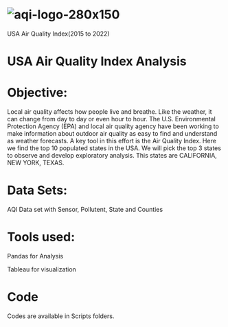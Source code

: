 # ![aqi-logo-280x150](https://user-images.githubusercontent.com/108222665/180024351-d7c6235b-a6a0-491b-b834-50f375fd70d5.jpg)
USA Air Quality Index(2015 to 2022)

# USA Air Quality Index Analysis
# Objective:

Local air quality affects how people live and breathe. Like the weather, it can change from day to day or even hour to hour.
 The U.S. Environmental Protection Agency (EPA) and local air quality agency have been working to make information about outdoor air quality as easy to find
and understand as weather forecasts. A key tool in this effort is the Air Quality Index. Here we find the top 10 populated states in the USA. We will pick the top 3 states to observe and develop exploratory analysis. This states are  CALIFORNIA,  NEW YORK, TEXAS.

# Data Sets:

AQI Data set with Sensor, Pollutent, State and Counties

# Tools used:

Pandas for Analysis

Tableau for  visualization

# Code
Codes are available in Scripts folders.
